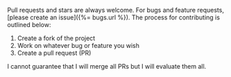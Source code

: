 Pull requests and stars are always welcome. For bugs and feature requests, [please create an issue]({%= bugs.url %}). The process for contributing is outlined below:

1. Create a fork of the project
2. Work on whatever bug or feature you wish
3. Create a pull request (PR)

I cannot guarantee that I will merge all PRs but I will evaluate them all.